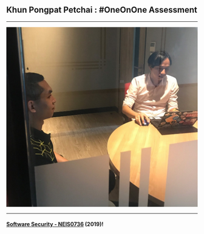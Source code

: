 ## Khun **Pongpat Petchai** : #OneOnOne Assessment 

---

![](PongpatP.jpg "Pongpat Petchai")

---

#### **[Software Security - NEIS0736](../) (2019)**!